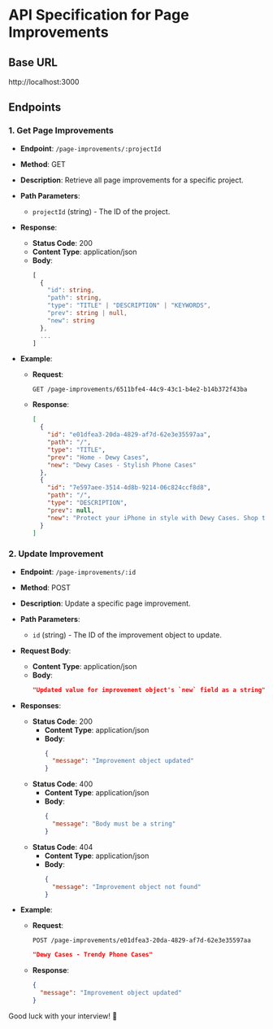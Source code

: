 # API Specification for Page Improvements

## Base URL

http://localhost:3000

## Endpoints

### 1. Get Page Improvements

- **Endpoint**: `/page-improvements/:projectId`
- **Method**: GET
- **Description**: Retrieve all page improvements for a specific project.
- **Path Parameters**:
  - `projectId` (string) - The ID of the project.
- **Response**:

  - **Status Code**: 200
  - **Content Type**: application/json
  - **Body**:
    ```typescript
    [
      {
        "id": string,
        "path": string,
        "type": "TITLE" | "DESCRIPTION" | "KEYWORDS",
        "prev": string | null,
        "new": string
      },
      ...
    ]
    ```

- **Example**:
  - **Request**:
    ```
    GET /page-improvements/6511bfe4-44c9-43c1-b4e2-b14b372f43ba
    ```
  - **Response**:
    ```json
    [
      {
        "id": "e01dfea3-20da-4829-af7d-62e3e35597aa",
        "path": "/",
        "type": "TITLE",
        "prev": "Home - Dewy Cases",
        "new": "Dewy Cases - Stylish Phone Cases"
      },
      {
        "id": "7e597aee-3514-4d8b-9214-06c824ccf8d8",
        "path": "/",
        "type": "DESCRIPTION",
        "prev": null,
        "new": "Protect your iPhone in style with Dewy Cases. Shop the latest Summer '24 Fruit Collection for premium design and durability."
      }
    ]
    ```

### 2. Update Improvement

- **Endpoint**: `/page-improvements/:id`
- **Method**: POST
- **Description**: Update a specific page improvement.
- **Path Parameters**:
  - `id` (string) - The ID of the improvement object to update.
- **Request Body**:
  - **Content Type**: application/json
  - **Body**:
    ```json
    "Updated value for improvement object's `new` field as a string"
    ```
- **Responses**:

  - **Status Code**: 200
    - **Content Type**: application/json
    - **Body**:
      ```json
      {
        "message": "Improvement object updated"
      }
      ```
  - **Status Code**: 400
    - **Content Type**: application/json
    - **Body**:
      ```json
      {
        "message": "Body must be a string"
      }
      ```
  - **Status Code**: 404
    - **Content Type**: application/json
    - **Body**:
      ```json
      {
        "message": "Improvement object not found"
      }
      ```

- **Example**:
  - **Request**:
    ```
    POST /page-improvements/e01dfea3-20da-4829-af7d-62e3e35597aa
    ```
    ```json
    "Dewy Cases - Trendy Phone Cases"
    ```
  - **Response**:
    ```json
    {
      "message": "Improvement object updated"
    }
    ```

Good luck with your interview! 🚀
